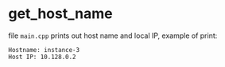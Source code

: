 # get_host_name

file ```main.cpp``` prints out host name and local IP, example of print:
```
Hostname: instance-3
Host IP: 10.128.0.2
```
